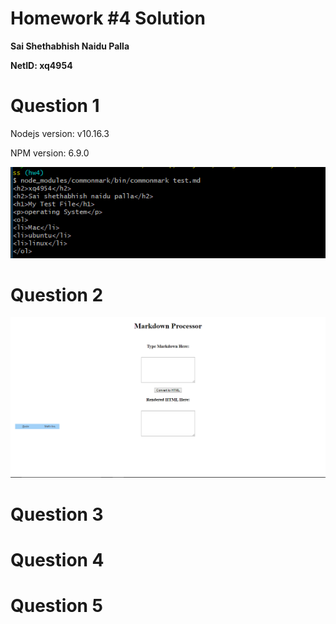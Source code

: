 # Homework #4 Solution

**Sai Shethabhish Naidu Palla**

**NetID: xq4954**

# Question 1
Nodejs version: v10.16.3

NPM version: 6.9.0

![1](images/2.png)

# Question 2

![2](images/3.PNG)

# Question 3

# Question 4

# Question 5



